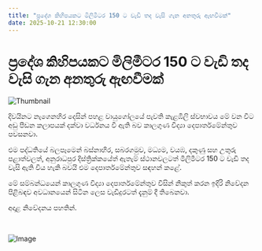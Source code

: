 ```yaml
---
title: "ප්‍රදේශ කිහිපයකට මිලිමීටර 150 ට වැඩි තද වැසි ගැන අනතුරු ඇඟවීමක්"
date: 2025-10-21 12:30:00
---
```


# ප්‍රදේශ කිහිපයකට මිලිමීටර 150 ට වැඩි තද වැසි ගැන අනතුරු ඇඟවීමක්

![Thumbnail](https://helakuru.sgp1.cdn.digitaloceanspaces.com/esana/images/lib/weather-warning[1].jpg)

දිවයිනට නැගෙනහිර දෙසින් පහළ වායුගෝලයේ පැවති කැළඹිලි ස්වභාවය මේ වන විට අඩු පීඩන කලාපයක් දක්වා වර්ධනය වී ඇති බව කාලගුණ විද්‍යා දෙපාර්තමේන්තුව පවසනවා.

එම පද්ධතියේ බලපෑමෙන් බස්නාහිර, සබරගමුව, මධ්‍යම, වයඹ, දකුණු සහ උතුරු පළාත්වලත්, අනුරාධපුර දිස්ත්‍රික්කයේත් ඇතැම් ස්ථානවලටත් මිලිමීටර 150 ට වැඩි තද වැසි ඇති විය හැකි බවයි එම දෙපාර්තමේන්තුව සඳහන් කළේ.

මේ සම්බන්ධයෙන් කාලගුණ විද්‍යා දෙපාර්තමේන්තුව විසින් නිකුත් කරන ඉදිරි නිවේදන පිළිබඳව අවධානයෙන් සිටින ලෙස වැඩිදුරටත් දැනුම් දී තිබෙනවා.

අදාළ නිවේදනය පහතින්.

 

![Image](https://helakuru.sgp1.cdn.digitaloceanspaces.com/esana/images/68f722f9423e1pdf_page_0.jpeg)


